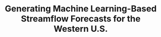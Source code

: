 ---
title: "Generating Machine Learning-Based Streamflow Forecasts for the Western U.S."
image: 
  path: /assets/images/projects/usgs-streamflow.jpeg
  thumbnail: /assets/images/projects/usgs-streamflow.jpeg
categories:
  - Layout
tags:
  - red cross
  - image
  - layout
last_modified_at: 2024-01-22
---